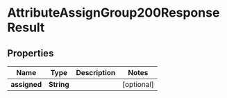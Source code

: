 

# AttributeAssignGroup200ResponseResult


## Properties

Name | Type | Description | Notes
------------ | ------------- | ------------- | -------------
**assigned** | **String** |  |  [optional]



